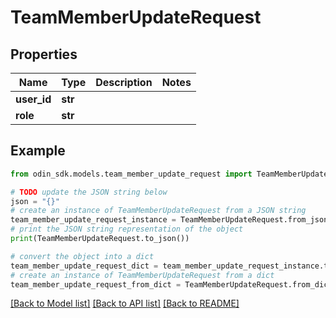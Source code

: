 # TeamMemberUpdateRequest


## Properties

Name | Type | Description | Notes
------------ | ------------- | ------------- | -------------
**user_id** | **str** |  | 
**role** | **str** |  | 

## Example

```python
from odin_sdk.models.team_member_update_request import TeamMemberUpdateRequest

# TODO update the JSON string below
json = "{}"
# create an instance of TeamMemberUpdateRequest from a JSON string
team_member_update_request_instance = TeamMemberUpdateRequest.from_json(json)
# print the JSON string representation of the object
print(TeamMemberUpdateRequest.to_json())

# convert the object into a dict
team_member_update_request_dict = team_member_update_request_instance.to_dict()
# create an instance of TeamMemberUpdateRequest from a dict
team_member_update_request_from_dict = TeamMemberUpdateRequest.from_dict(team_member_update_request_dict)
```
[[Back to Model list]](../README.md#documentation-for-models) [[Back to API list]](../README.md#documentation-for-api-endpoints) [[Back to README]](../README.md)


